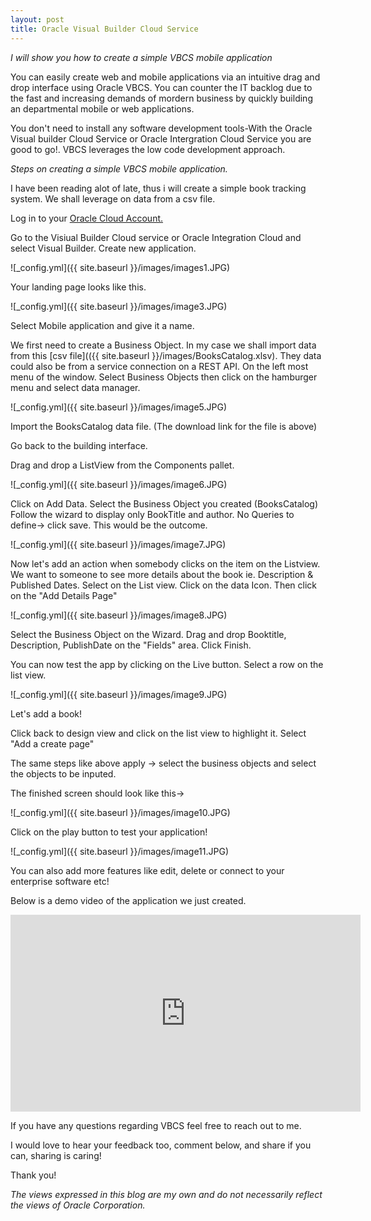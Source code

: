 ```yaml
---
layout: post
title: Oracle Visual Builder Cloud Service
---
```

*I will show you how to create a simple VBCS mobile application*

You can easily create web and mobile applications via an intuitive drag and drop interface using Oracle VBCS. You can counter the IT backlog due to the fast and increasing demands of mordern business by quickly building an departmental mobile or web applications.

You don't need to install any software development tools-With the Oracle Visual builder Cloud Service or Oracle Intergration Cloud Service you are good to go!. 
VBCS leverages the low code development approach. 

*Steps on creating a simple VBCS mobile application.*

I have been reading alot of late, thus i will create a simple book tracking system. We shall leverage on data from a csv file.

Log in to your [Oracle Cloud Account.](https://cloud.oracle.com/home)

Go to the Visiual Builder Cloud service or Oracle Integration Cloud and select Visual Builder.
Create new application.

![_config.yml]({{ site.baseurl }}/images/images1.JPG)

Your landing page looks like this. 

![_config.yml]({{ site.baseurl }}/images/image3.JPG)

Select Mobile application and give it a name.

We first need to create a Business Object. In my case we shall import data from this [csv file](({{ site.baseurl }}/images/BooksCatalog.xlsv). They data could also be from a service connection on a REST API. 
On the left most menu of the window. Select Business Objects then click on the hamburger menu and select data manager. 

![_config.yml]({{ site.baseurl }}/images/image5.JPG)

Import the BooksCatalog data file. (The download link for the file is above)

Go back to the building interface. 

Drag and drop a ListView from the Components pallet. 

![_config.yml]({{ site.baseurl }}/images/image6.JPG)

Click on Add Data.
Select the Business Object you created (BooksCatalog) 
Follow the wizard to display only BookTitle and author. 
No Queries to define-> click save.
This would be the outcome.

![_config.yml]({{ site.baseurl }}/images/image7.JPG)

Now let's add an action when somebody clicks on the item on the Listview. We want to someone to see more details about the book ie. Description & Published Dates.
Select on the List view. Click on the data Icon. Then click on the "Add Details Page"

![_config.yml]({{ site.baseurl }}/images/image8.JPG)

Select the Business Object on the Wizard.
Drag and drop Booktitle, Description, PublishDate on the "Fields" area.
Click Finish.

You can now test the app by clicking on the Live button. Select a row on the list view.

![_config.yml]({{ site.baseurl }}/images/image9.JPG)

Let's add a book! 

Click back to design view and click on the list view to highlight it. Select "Add a create page"

The same steps like above apply -> select the business objects and select the objects to be inputed. 

The finished screen should look like this-> 

![_config.yml]({{ site.baseurl }}/images/image10.JPG)

Click on the play button to test your application!

![_config.yml]({{ site.baseurl }}/images/image11.JPG)

You can also add more features like edit, delete or connect to your enterprise software etc!

Below is a demo video of the application we just created.

<iframe width="560" height="315" src="https://www.youtube.com/embed/tM9BGTeTs-o" frameborder="0" allow="accelerometer; autoplay; encrypted-media; gyroscope; picture-in-picture" allowfullscreen></iframe>


If you have any questions regarding VBCS feel free to reach out to me. 

I would love to hear your feedback too, comment below, and share if you can, sharing is caring! 

Thank you!

*The views expressed in this blog are my own and do not necessarily reflect the views of Oracle Corporation.*






